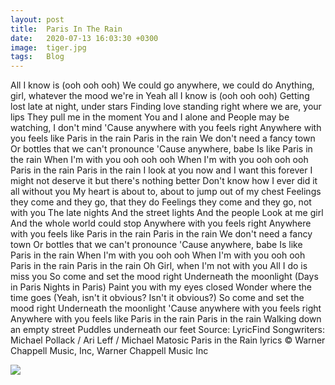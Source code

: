 ```yaml
---
layout: post
title:  Paris In The Rain
date:   2020-07-13 16:03:30 +0300
image:  tiger.jpg
tags:   Blog
---
```


All I know is (ooh ooh ooh)
We could go anywhere, we could do
Anything, girl, whatever the mood we're in
Yeah all I know is (ooh ooh ooh)
Getting lost late at night, under stars
Finding love standing right where we are, your lips
They pull me in the moment
You and I alone and
People may be watching, I don't mind
'Cause anywhere with you feels right
Anywhere with you feels like
Paris in the rain
Paris in the rain
We don't need a fancy town
Or bottles that we can't pronounce
'Cause anywhere, babe
Is like Paris in the rain
When I'm with you ooh ooh ooh
When I'm with you ooh ooh ooh
Paris in the rain
Paris in the rain
I look at you now and I want this forever
I might not deserve it but there's nothing better
Don't know how I ever did it all without you
My heart is about to, about to jump out of my chest
Feelings they come and they go, that they do
Feelings they come and they go, not with you
The late nights
And the street lights
And the people
Look at me girl
And the whole world could stop
Anywhere with you feels right
Anywhere with you feels like
Paris in the rain
Paris in the rain
We don't need a fancy town
Or bottles that we can't pronounce
'Cause anywhere, babe
Is like Paris in the rain
When I'm with you ooh ooh
When I'm with you ooh ooh
Paris in the rain
Paris in the rain
Oh
Girl, when I'm not with you
All I do is miss you
So come and set the mood right
Underneath the moonlight
(Days in Paris
Nights in Paris)
Paint you with my eyes closed
Wonder where the time goes
(Yeah, isn't it obvious?
Isn't it obvious?)
So come and set the mood right
Underneath the moonlight
'Cause anywhere with you feels right
Anywhere with you feels like
Paris in the rain
Paris in the rain
Walking down an empty street
Puddles underneath our feet
Source: LyricFind
Songwriters: Michael Pollack / Ari Leff / Michael Matosic
Paris in the Rain lyrics © Warner Chappell Music, Inc, Warner Chappell Music Inc

![]({{site.baseurl}}/img/lion.jpg)

